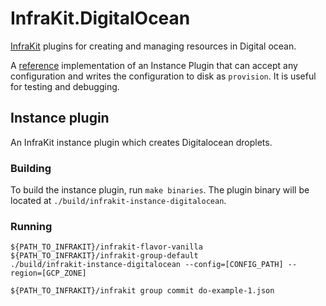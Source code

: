 InfraKit.DigitalOcean
=====================

[InfraKit](https://github.com/docker/infrakit) plugins for creating and managing resources in Digital ocean.

A [reference](/README.md#reference-implementations) implementation of an Instance Plugin that can accept any
configuration and writes the configuration to disk as `provision`.  It is useful for testing and debugging.

## Instance plugin

An InfraKit instance plugin which creates Digitalocean droplets.

### Building

To build the instance plugin, run `make binaries`. The plugin binary
will be located at `./build/infrakit-instance-digitalocean`.

### Running

```
${PATH_TO_INFRAKIT}/infrakit-flavor-vanilla
${PATH_TO_INFRAKIT}/infrakit-group-default
./build/infrakit-instance-digitalocean --config=[CONFIG_PATH] --region=[GCP_ZONE]

${PATH_TO_INFRAKIT}/infrakit group commit do-example-1.json
```
